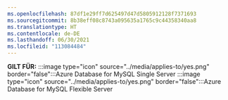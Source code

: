 ```yaml
---
ms.openlocfilehash: 87df1e29ff7d625497d47d5805912128f7371693
ms.sourcegitcommit: 8b38eff08c8743a095635a1765c9c44358340aa8
ms.translationtype: HT
ms.contentlocale: de-DE
ms.lasthandoff: 06/30/2021
ms.locfileid: "113084484"
---
```

<Token>**GILT FÜR:** :::image type="icon" source="../media/applies-to/yes.png" border="false":::Azure Database for MySQL Single Server :::image type="icon" source="../media/applies-to/yes.png" border="false":::Azure Database for MySQL Flexible Server</Token>